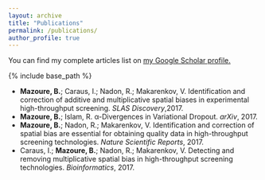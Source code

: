 ```yaml
---
layout: archive
title: "Publications"
permalink: /publications/
author_profile: true
---
```



  You can find my complete articles list on <u><a href="https://scholar.google.ca/citations?user=NaxShlcAAAAJ&hl=en&oi=ao">my Google Scholar profile</a>.</u>


{% include base_path %}

* **Mazoure, B.**; Caraus, I.; Nadon, R.; Makarenkov, V. Identification and correction of additive and multiplicative spatial biases in experimental high-throughput screening. *SLAS Discovery*,2017.
* **Mazoure, B.**; Islam, R. α-Divergences in Variational Dropout. *arXiv*, 2017.
* **Mazoure, B.**; Nadon, R.; Makarenkov, V. Identification and correction of spatial bias are essential for obtaining quality data in high-throughput screening technologies. *Nature Scientific Reports*, 2017.
* Caraus, I.; **Mazoure, B.**; Nadon, R.; Makarenkov, V. Detecting and removing multiplicative spatial bias in high-throughput screening technologies. *Bioinformatics*, 2017.